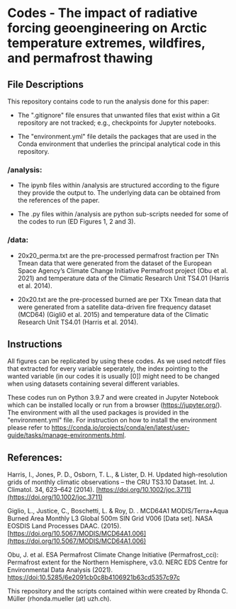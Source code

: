 # Codes - The impact of radiative forcing geoengineering on Arctic temperature extremes, wildfires, and permafrost thawing

##  File Descriptions
This repository contains code to run the analysis done for this paper:

- The ".gitignore" file ensures that unwanted files that exist within a Git repository are not tracked; e.g., checkpoints for Jupyter notebooks.

- The "environment.yml" file details the packages that are used in the Conda environment that underlies the principal analytical code in this repository.

### /analysis:

- The ipynb files within /analysis are structured according to the figure they provide the output to. The underlying data can be obtained from the references of the paper.

- The .py files within /analysis are python sub-scripts needed for some of the codes to run (ED Figures 1, 2 and 3).

### /data:

- 20x20_perma.txt are the pre-processed permafrost fraction per TNn Tmean data that were generated from the dataset of the European Space Agency’s Climate Change Initiative Permafrost project (Obu et al. 2021) and temperature data of the Climatic Research Unit TS4.01 (Harris et al. 2014).

- 20x20.txt are the pre-processed burned are per TXx Tmean data that were generated from a satellite data-driven fire frequency dataset (MCD64) (Gigli0 et al. 2015) and temperature data of the Climatic Research Unit TS4.01 (Harris et al. 2014).

## Instructions

All figures can be replicated by using these codes. As we used netcdf files that extracted for every variable seperately, the index pointing to the wanted variable (in our codes it is usually [0]) might need to be changed when using datasets containing several different variables.

These codes run on Python 3.9.7 and were created in Jupyter Notebook which can be installed locally or run from a browser (https://jupyter.org/). The environment with all the used packages is provided in the "environment.yml" file. For instruction on how to install the environment please refer to https://conda.io/projects/conda/en/latest/user-guide/tasks/manage-environments.html.

## References:

Harris, I., Jones, P. D., Osborn, T. L., & Lister, D. H. Updated high-resolution grids of monthly climatic observations – the CRU TS3.10 Dataset. Int. J. Climatol. 34, 623–642 (2014). [https://doi.org/10.1002/joc.3711](https://doi.org/10.1002/joc.3711)

Giglio, L., Justice, C., Boschetti, L. & Roy, D. . MCD64A1 MODIS/Terra+Aqua Burned Area Monthly L3 Global 500m SIN Grid V006 [Data set]. NASA EOSDIS Land Processes DAAC. (2015). [https://doi.org/10.5067/MODIS/MCD64A1.006](https://doi.org/10.5067/MODIS/MCD64A1.006)

Obu, J. et al. ESA Permafrost Climate Change Initiative (Permafrost_cci): Permafrost extent for the Northern Hemisphere, v3.0. NERC EDS Centre for Environmental Data Analysis (2021). [https://doi:10.5285/6e2091cb0c8b4106921b63cd5357c97c](https://doi:10.5285/6e2091cb0c8b4106921b63cd5357c97c)

This repository and the scripts contained within were created by Rhonda C. Müller (rhonda.mueller (at) uzh.ch).
